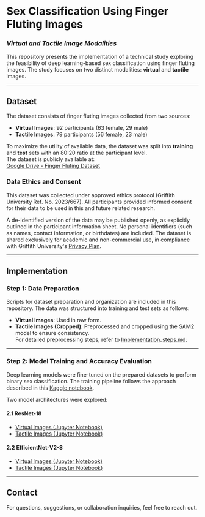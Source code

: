 # Sex Classification Using Finger Fluting Images  
### *Virtual and Tactile Image Modalities*

This repository presents the implementation of a technical study exploring the feasibility of deep learning-based sex classification using finger fluting images. The study focuses on two distinct modalities: **virtual** and **tactile** images.

---

## Dataset

The dataset consists of finger fluting images collected from two sources:

- **Virtual Images**: 92 participants (63 female, 29 male)  
- **Tactile Images**: 79 participants (56 female, 23 male)

To maximize the utility of available data, the dataset was split into **training** and **test** sets with an 80:20 ratio at the participant level.  
The dataset is publicly available at:  
[Google Drive - Finger Fluting Dataset](https://drive.google.com/drive/folders/1_CBRTB26yzQKEwfBJ-0cWzvpmC_H0SZi?usp=drive_link)

### Data Ethics and Consent

This dataset was collected under approved ethics protocol (Griffith University Ref. No. 2023/667). All participants provided informed consent for their data to be used in this and future related research.

A de-identified version of the data may be published openly, as explicitly outlined in the participant information sheet. No personal identifiers (such as names, contact information, or birthdates) are included. The dataset is shared exclusively for academic and non-commercial use, in compliance with Griffith University's [Privacy Plan](https://www.griffith.edu.au/about-griffith/corporate-governance/plans-publications/griffith-university-privacy-plan).

---

## Implementation

### Step 1: Data Preparation

Scripts for dataset preparation and organization are included in this repository. The data was structured into training and test sets as follows:

- **Virtual Images**: Used in raw form.  
- **Tactile Images (Cropped)**: Preprocessed and cropped using the SAM2 model to ensure consistency.  
  For detailed preprocessing steps, refer to [Implementation_steps.md](sam2_notebooks/README.md).

---

### Step 2: Model Training and Accuracy Evaluation

Deep learning models were fine-tuned on the prepared datasets to perform binary sex classification. The training pipeline follows the approach described in this [Kaggle notebook](https://www.kaggle.com/code/frozenwolf/coronahack-finetuning-resnet18-pytorch).

Two model architectures were explored:

#### 2.1 ResNet-18

- [Virtual Images (Jupyter Notebook)](Github_finetuning_resnet18_virtual_img.ipynb)  
- [Tactile Images (Jupyter Notebook)](Github_finetuning_resnet18_tactile.ipynb)

#### 2.2 EfficientNet-V2-S

- [Virtual Images (Jupyter Notebook)](Github_finetuning_efficient_net_v2s_virtual_img.ipynb)  
- [Tactile Images (Jupyter Notebook)](Github_finetuning_efficient_net_v2s_tactile.ipynb)

---

## Contact

For questions, suggestions, or collaboration inquiries, feel free to reach out.
